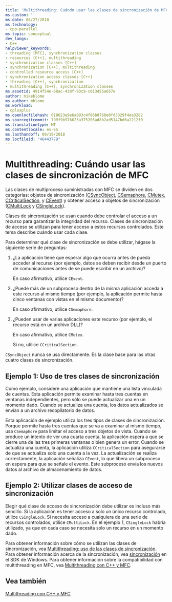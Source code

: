 ```yaml
---
title: 'Multithreading: Cuándo usar las clases de sincronización de MFC | Microsoft Docs'
ms.custom: ''
ms.date: 08/27/2018
ms.technology:
- cpp-parallel
ms.topic: conceptual
dev_langs:
- C++
helpviewer_keywords:
- threading [MFC], synchronization classes
- resources [C++], multithreading
- synchronization classes [C++]
- synchronization [C++], multithreading
- controlled resource access [C++]
- synchronization access classes [C++]
- threading [C++], synchronization
- multithreading [C++], synchronization classes
ms.assetid: 4914f54e-68ac-438f-93c9-c013455a657e
author: mikeblome
ms.author: mblome
ms.workload:
- cplusplus
ms.openlocfilehash: 018623e9e6a093c4f86b8768e0fd5329f4ea3282
ms.sourcegitcommit: 799f9b976623a375203ad8b2ad5147bd6a2212f0
ms.translationtype: MT
ms.contentlocale: es-ES
ms.lasthandoff: 09/19/2018
ms.locfileid: "46443779"
---
```

# <a name="multithreading-when-to-use-the-mfc-synchronization-classes"></a>Multithreading: Cuándo usar las clases de sincronización de MFC

Las clases de multiproceso suministradas con MFC se dividen en dos categorías: objetos de sincronización ([CSyncObject](../mfc/reference/csyncobject-class.md), [CSemaphore](../mfc/reference/csemaphore-class.md), [CMutex](../mfc/reference/cmutex-class.md), [ CCriticalSection](../mfc/reference/ccriticalsection-class.md), y [CEvent](../mfc/reference/cevent-class.md)) y obtener acceso a objetos de sincronización ([CMultiLock](../mfc/reference/cmultilock-class.md) y [CSingleLock](../mfc/reference/csinglelock-class.md)).

Clases de sincronización se usan cuando debe controlar el acceso a un recurso para garantizar la integridad del recurso. Clases de sincronización de acceso se utilizan para tener acceso a estos recursos controlados. Este tema describe cuándo usar cada clase.

Para determinar qué clase de sincronización se debe utilizar, hágase la siguiente serie de preguntas:

1. ¿La aplicación tiene que esperar algo que ocurra antes de pueda acceder al recurso (por ejemplo, datos se deben recibir desde un puerto de comunicaciones antes de se puede escribir en un archivo)?

     En caso afirmativo, utilice `CEvent`.

2. ¿Puede más de un subproceso dentro de la misma aplicación acceda a este recurso al mismo tiempo (por ejemplo, la aplicación permite hasta cinco ventanas con vistas en el mismo documento)?

     En caso afirmativo, utilice `CSemaphore`.

3. ¿Pueden usar de varias aplicaciones este recurso (por ejemplo, el recurso está en un archivo DLL)?

     En caso afirmativo, utilice `CMutex`.

     Si no, utilice `CCriticalSection`.

`CSyncObject` nunca se usa directamente. Es la clase base para las otras cuatro clases de sincronización.

## <a name="example-1-using-three-synchronization-classes"></a>Ejemplo 1: Uso de tres clases de sincronización

Como ejemplo, considere una aplicación que mantiene una lista vinculada de cuentas. Esta aplicación permite examinar hasta tres cuentas en ventanas independientes, pero sólo se puede actualizar una en un momento dado. Cuando se actualiza una cuenta, los datos actualizados se envían a un archivo recopilatorio de datos.

Esta aplicación de ejemplo utiliza los tres tipos de clases de sincronización. Porque permite hasta tres cuentas que se va a examinar al mismo tiempo, usa `CSemaphore` para limitar el acceso a tres objetos de vista. Cuando se produce un intento de ver una cuarta cuenta, la aplicación espera a que se cierre una de las tres primeras ventanas o bien genera un error. Cuando se actualiza una cuenta, la aplicación utiliza `CCriticalSection` para asegurarse de que se actualiza solo una cuenta a la vez. La actualización se realiza correctamente, la aplicación señaliza `CEvent`, lo que libera un subproceso en espera para que se señale el evento. Este subproceso envía los nuevos datos al archivo de almacenamiento de datos.

## <a name="example-2-using-synchronization-access-classes"></a>Ejemplo 2: Utilizar clases de acceso de sincronización

Elegir qué clase de acceso de sincronización debe utilizar es incluso más sencillo. Si la aplicación es tener acceso a solo un único recurso controlado, utilice `CSingleLock`. Si necesita acceso a cualquiera de una serie de recursos controlados, utilice `CMultiLock`. En el ejemplo 1, `CSingleLock` habría utilizado, ya que en cada caso se necesita solo un recurso en un momento dado.

Para obtener información sobre cómo se utilizan las clases de sincronización, vea [Multithreading: uso de las clases de sincronización](multithreading-how-to-use-the-synchronization-classes.md). Para obtener información acerca de la sincronización, vea [sincronización](/windows/desktop/Sync/synchronization) en el SDK de Windows. Para obtener información sobre la compatibilidad con multithreading en MFC, vea [Multithreading con C++ y MFC](multithreading-with-cpp-and-mfc.md).

## <a name="see-also"></a>Vea también

[Multithreading con C++ y MFC](multithreading-with-cpp-and-mfc.md)